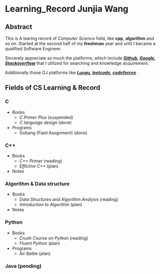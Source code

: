 # Learning_Record Junjia Wang


 ## Abstract
 This is A learing record of *Computer Science* field, like **cpp**, **algorithm** and so on. Started at the second half of my **freshman** year and until I became a qualified Software Engineer.

Sincerely appreciate so much the platforms, which include 
_**[Github](https://github.com/), 
[Google](https://www.google.com/), [Stackoverflow](https://stackoverflow.com/)**_ that I utilized for searching and knowledge acquirement.

Additionally those OJ platforms like _**[Luogu](https://www.luogu.com.cn/), [leetcode](https://leetcode-cn.com/), [codeforces](https://codeforces.com/)**_ .

## Fields of CS Learning & Record

### C
  * Books 
    * *C Primer Plus* (suspended)
    * *C language design* (done)
  * Programs
    * Gobang (Fianl Assgnment) (done)   
### C++
* Books 
    * *C++ Primer* (reading)
    * *Effictive C++* (plan)
* Notes    

### Algorithm & Data structure
  * Books 
    * *Data Structures and Algorithm Analysis* (reading)
    * *Introduction to Algorithm* (plan)
  * Notes  

### Python 
  * Books 
    * *Crush Course on Python* (reading)
    * *Fluent Python* (plan)
  * Programs
    * Air Battle (plan)
### Java (pending)
    
